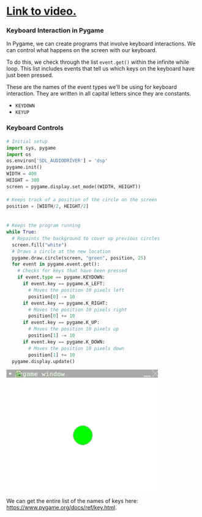 # [Link to video.](https://www.youtube.com/watch?v=isPI9DkGdvQ&list=PLVD25niNi0BlwZxjcVF6-vcOdAicWlRjC)

### Keyboard Interaction in Pygame

In Pygame, we can create programs that involve keyboard interactions. We can control what happens on the screen with our keyboard. 

To do this, we check through the list `event.get()` within the infinite while loop. This list includes events that tell us which keys on the keyboard have just been pressed.

These are the names of the event types we'll be using for keyboard interaction. They are written in all capital letters since they are constants.

* `KEYDOWN`
* `KEYUP`

### Keyboard Controls

```python
# Initial setup
import sys, pygame
import os
os.environ['SDL_AUDIODRIVER'] = 'dsp'
pygame.init()
WIDTH = 400
HEIGHT = 300
screen = pygame.display.set_mode((WIDTH, HEIGHT))

# Keeps track of a position of the circle on the screen
position = [WIDTH/2, HEIGHT/2]


# Keeps the program running
while True:
  # Repaints the background to cover up previous circles
  screen.fill("white")
  # Draws a circle at the new location
  pygame.draw.circle(screen, "green", position, 25)
  for event in pygame.event.get():
    # Checks for keys that have been pressed
    if event.type == pygame.KEYDOWN:
      if event.key == pygame.K_LEFT:
        # Moves the position 10 pixels left
        position[0] -= 10
      if event.key == pygame.K_RIGHT:
        # Moves the position 10 pixels right
        position[0] += 10
      if event.key == pygame.K_UP:
        # Moves the position 10 pixels up
        position[1] -= 10
      if event.key == pygame.K_DOWN:
        # Moves the position 10 pixels down
        position[1] += 10   
  pygame.display.update()
```
![](../Images/Pygame_Moving_Circle_V1.gif)

We can get the entire list of the names of keys here: https://www.pygame.org/docs/ref/key.html.
